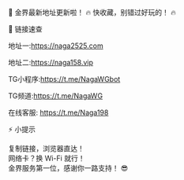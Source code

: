 🎉 金界最新地址更新啦！
🔥 快收藏，别错过好玩的！ 🔥

🚀 链接速查

地址一:https://naga2525.com  

地址二:https://naga158.vip   

TG小程序:https://t.me/NagaWGbot   

TG频道:https://t.me/NagaWG   

在线客服: https://t.me/Naga198  


⚡ 小提示

复制链接，浏览器直达！  
网络卡？换 Wi-Fi 就行！  
金界服务第一位，感谢你一路支持！ 😎


